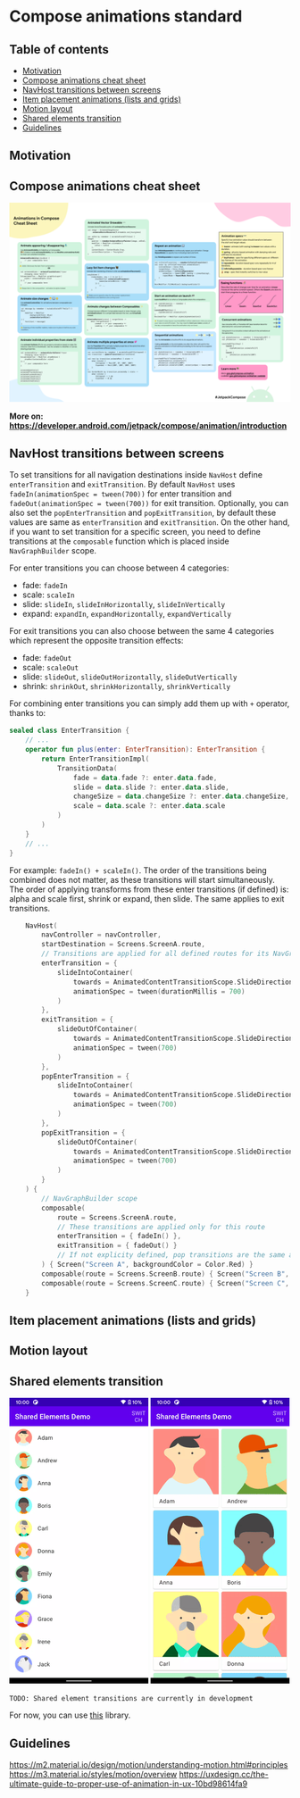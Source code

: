 <h1>Compose animations standard</h1>

<h2>Table of contents</h2>

<!-- TOC -->
  * [Motivation](#motivation)
  * [Compose animations cheat sheet](#compose-animations-cheat-sheet)
  * [NavHost transitions between screens](#navhost-transitions-between-screens)
  * [Item placement animations (lists and grids)](#item-placement-animations-lists-and-grids)
  * [Motion layout](#motion-layout)
  * [Shared elements transition](#shared-elements-transition)
  * [Guidelines](#guidelines)
<!-- TOC -->

## Motivation

## Compose animations cheat sheet

![compose_animation_cheat_sheet.png](images%2Fcompose_cheat_sheet.png)

**More on: https://developer.android.com/jetpack/compose/animation/introduction**

## NavHost transitions between screens

To set transitions for all navigation destinations inside `NavHost` define `enterTransition` and `exitTransition`. By
default `NavHost` uses `fadeIn(animationSpec = tween(700))` for enter transition
and `fadeOut(animationSpec = tween(700))` for exit transition. Optionally, you can also set the `popEnterTransition`
and `popExitTransition`, by default these values are same as `enterTransition` and `exitTransition`. On the other hand,
if you want to set transition for a specific screen, you need to define transitions at the `composable` function which
is placed inside `NavGraphBuilder` scope.

For enter transitions you can choose between 4 categories:

- fade: `fadeIn`
- scale: `scaleIn`
- slide: `slideIn`, `slideInHorizontally`, `slideInVertically`
- expand: `expandIn`, `expandHorizontally`, `expandVertically`

For exit transitions you can also choose between the same 4 categories which represent the opposite transition effects:

- fade: `fadeOut`
- scale: `scaleOut`
- slide: `slideOut`, `slideOutHorizontally`, `slideOutVertically`
- shrink: `shrinkOut`, `shrinkHorizontally`, `shrinkVertically`

For combining enter transitions you can simply add them up with `+` operator, thanks to:

``` kotlin
sealed class EnterTransition {
    // ...
    operator fun plus(enter: EnterTransition): EnterTransition {
        return EnterTransitionImpl(
            TransitionData(
                fade = data.fade ?: enter.data.fade,
                slide = data.slide ?: enter.data.slide,
                changeSize = data.changeSize ?: enter.data.changeSize,
                scale = data.scale ?: enter.data.scale
            )
        )
    }
    // ...
}
```

For example: `fadeIn() + scaleIn()`. The order of the transitions being combined does not matter, as these
transitions will start simultaneously. The order of applying transforms from these enter transitions (if defined)
is: alpha and scale first, shrink or expand, then slide. The same applies to exit transitions.

``` kotlin
    NavHost(
        navController = navController,
        startDestination = Screens.ScreenA.route,
        // Transitions are applied for all defined routes for its NavGraph
        enterTransition = {
            slideIntoContainer(
                towards = AnimatedContentTransitionScope.SlideDirection.Left,
                animationSpec = tween(durationMillis = 700)
            )
        },
        exitTransition = {
            slideOutOfContainer(
                towards = AnimatedContentTransitionScope.SlideDirection.Left,
                animationSpec = tween(700)
            )
        },
        popEnterTransition = {
            slideIntoContainer(
                towards = AnimatedContentTransitionScope.SlideDirection.Right,
                animationSpec = tween(700)
            )
        },
        popExitTransition = {
            slideOutOfContainer(
                towards = AnimatedContentTransitionScope.SlideDirection.Right,
                animationSpec = tween(700)
            )
        }
    ) {
        // NavGraphBuilder scope
        composable(
            route = Screens.ScreenA.route,
            // These transitions are applied only for this route
            enterTransition = { fadeIn() },
            exitTransition = { fadeOut() }
            // If not explicity defined, pop transitions are the same as enter and exit transition
        ) { Screen("Screen A", backgroundColor = Color.Red) }
        composable(route = Screens.ScreenB.route) { Screen("Screen B", backgroundColor = Color.Yellow) }
        composable(route = Screens.ScreenC.route) { Screen("Screen C", backgroundColor = Color.Green) }
    }
```

## Item placement animations (lists and grids)

## Motion layout

## Shared elements transition

![shared-elements-transition-demo.gif](images%2Fshared-elements-transition-demo.gif)
![shared-elements-transition-demo1.gif](images%2Fshared-elements-transition-demo1.gif)

`TODO: Shared element transitions are currently in development`

For now, you can use [this](https://github.com/mxalbert1996/compose-shared-elements) library.

## Guidelines

https://m2.material.io/design/motion/understanding-motion.html#principles
https://m3.material.io/styles/motion/overview
https://uxdesign.cc/the-ultimate-guide-to-proper-use-of-animation-in-ux-10bd98614fa9
